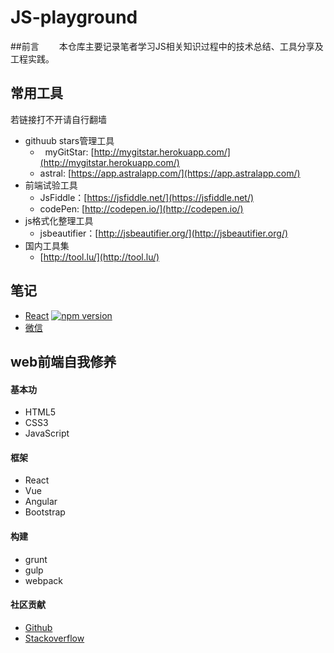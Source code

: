 # JS-playground
##前言
　　本仓库主要记录笔者学习JS相关知识过程中的技术总结、工具分享及工程实践。
## 常用工具
若链接打不开请自行翻墙
*   githuub stars管理工具
    *   myGitStar: [http://mygitstar.herokuapp.com/](http://mygitstar.herokuapp.com/)
    *   astral: [https://app.astralapp.com/](https://app.astralapp.com/)
*   前端试验工具
    *   JsFiddle：[https://jsfiddle.net/](https://jsfiddle.net/)
    *   codePen: [http://codepen.io/](http://codepen.io/)
*   js格式化整理工具
    *   jsbeautifier：[http://jsbeautifier.org/](http://jsbeautifier.org/)
*   国内工具集
    *   [http://tool.lu/](http://tool.lu/)

## 笔记
*   [React](/React/README.md) [![npm version](https://img.shields.io/npm/v/react.svg?style=flat)](https://www.npmjs.com/package/react)
*   [微信](/weixin/README.md)


## web前端自我修养
#### 基本功
*   HTML5
*   CSS3
*   JavaScript

#### 框架
*   React
*   Vue
*   Angular
*   Bootstrap

#### 构建
*   grunt
*   gulp
*   webpack

#### 社区贡献
*   [Github](https://github.com/)
*   [Stackoverflow](http://stackoverflow.com/)
